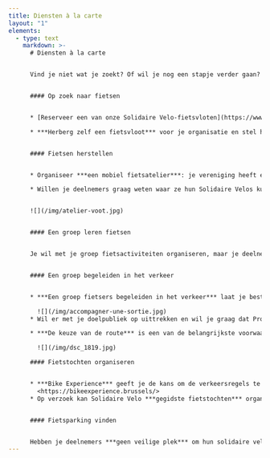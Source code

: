 ```yaml
---
title: Diensten à la carte
layout: "1"
elements:
  - type: text
    markdown: >-
      # Diensten à la carte


      Vind je niet wat je zoekt? Of wil je nog een stapje verder gaan? Stel zelf je parcours samen en neem een kijkje tussen het volledige activiteitenaanbod.


      #### Op zoek naar fietsen


      * [Reserveer een van onze Solidaire Velo-fietsvloten](https://www.velosolidaire.brussels/locations/abattoirs.nl) om je eigen met je groep fietsopleidingen of fietsuitstapjes te organiseren.

      * ***Herberg zelf een fietsvloot*** voor je organisatie en stel hem ter beschikking van andere lokale verenigingen.


      #### Fietsen herstellen


      * Organiseer ***een mobiel fietsatelier***: je vereniging heeft enkele Solidaire Velos ontvangen, maar niemand staat in voor het onderhoud? Het team van Les Ateliers de la Rue Voot komt naar jullie organisatie toe en helpt de deelnemers met het uitvoeren van kleine herstellingen: lekke banden, de afstelling van remmen of versnellingen, enz.

      * Willen je deelnemers graag weten waar ze hun Solidaire Velos kunnen onderhouden en herstellen? Het team van Ateliers de la Rue Voot neemt hen mee naar ***een participatief fietsatelier*** bij jou in de buurt!


      ![](/img/atelier-voot.jpg)


      #### Een groep leren fietsen


      Je wil met je groep fietsactiviteiten organiseren, maar je deelnemers kunnen eigenlijk nog niet fietsen? We reiken een leermethode aan die jou in staat stelt anderen aan te leren om op de fiets het evenwicht te houden.


      #### Een groep begeleiden in het verkeer


      * ***Een groep fietsers begeleiden in het verkeer*** laat je best niet aan het toeval over! Wij bieden een opleidingsmodule die theorie en praktijk combineert om je klaar te stomen om een groep fietsers in alle veiligheid door het verkeer te leiden.

        ![](/img/accompagner-une-sortie.jpg)
      * Wil er met je doelpubliek op uittrekken en wil je graag dat Pro Velo je bijstaat om ***ondersteuning te bieden om de groep te begeleiden***? We bespreken dit graag met je en kijken samen hoe we kunnen helpen.

      * ***De keuze van de route*** is een van de belangrijkste voorwaarde voor een leuke en veilige fietsrit. Wil je een fietsuitstapje organiseren met je deelnemers, of iemand wat advies geven over welke route die best kan nemen, maar weet je niet zeker hoe je dit moet aanpakken? Wij kunnen je helpen!

        ![](/img/dsc_1819.jpg)

      #### Fietstochten organiseren


      * ***Bike Experience*** geeft je de kans om de verkeersregels te leren, deel te nemen aan een groepsuitstap in het verkeer, twee weken lang een fiets uit te proberen of individueel begeleid te worden door een coach op drie ritten naar keuze, en dat allemaal gratis! Dit event is een geweldige aanvulling op de opleiding van Solidaire Velo en is een ideale gelegenheid voor jouw publiek om uit hun comfortzone van de vereniging te komen.\
        <https://bikeexperience.brussels/>
      * Op verzoek kan Solidaire Velo ***gegidste fietstochten*** organiseren voor het hele gezin. Je kan kiezen of ze tijdens de week of in het weekend plaatsvinden, of je een bepaald thema wil verkennen (bijvoorbeeld de groene ruimtes in Brussel ontdekken) of begeleid wil worden door een Pro Velo-gids.


      #### Fietsparking vinden


      Hebben je deelnemers ***geen veilige plek*** om hun solidaire velo te stallen? We zoeken samen een oplossing! Heb je in jouw buurt een garage, loods of andere plek gezien die gebruikt kan worden als fietsenstalling? Neem contact met ons op en we kijken of we ze kunnen omvormen tot een fietsenstalling.
---
```

